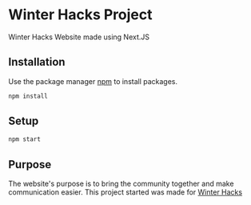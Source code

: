 # Winter Hacks Project

Winter Hacks Website made using Next.JS

## Installation

Use the package manager [npm](https://www.npmjs.com/) to install packages.

```bash
npm install
```

## Setup

```typescript
npm start
```

## Purpose

The website's purpose is to bring the community together and make communication easier. This project started was made for [Winter Hacks](https://sch2022.devpost.com/?ref_feature=challenge&ref_medium=discover)